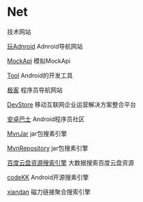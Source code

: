 # Net
技术网站

[玩Adnroid](http://www.wanandroid.com/navi) Adnroid导航网站

[MockApi](http://www.wanandroid.com/tools/mockapi) 模拟MockApi

[Tool](http://www.wanandroid.com/tools) Android的开发工具

[极客](http://www.jikedaohang.com/) 程序员导航网站

[DevStore](http://www.devstore.cn/) 移动互联网企业运营解决方案整合平台

[安卓巴士](http://www.apkbus.com/) Android程序员社区

[MvnJar](http://www.mvnjar.com/) jar包搜素引擎

[MvnRepository](http://mvnrepository.com/) jar包搜素引擎

[百度云盘资源搜索引擎](http://wx.aizhaomu.com/) 大数据搜索百度云盘资源

[codeKK](http://p.codekk.com/) Android开源搜素引擎

[xiandan](http://bt.xiandan.in/) 磁力链接聚合搜索引擎
